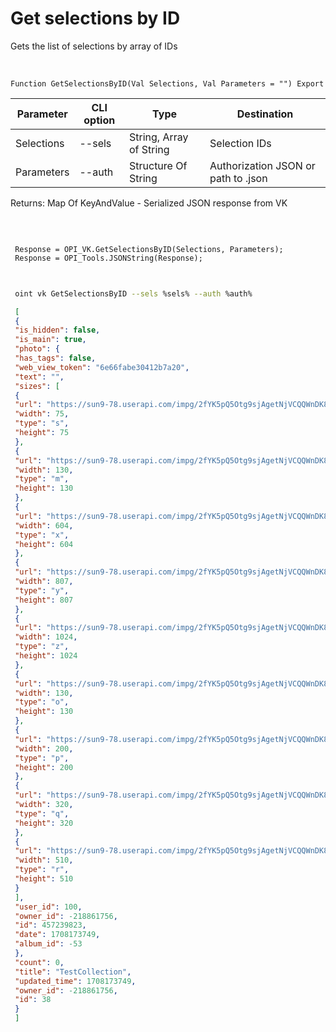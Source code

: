 ﻿---
sidebar_position: 2
---

# Get selections by ID
 Gets the list of selections by array of IDs


<br/>


`Function GetSelectionsByID(Val Selections, Val Parameters = "") Export`

 | Parameter | CLI option | Type | Destination |
 |-|-|-|-|
 | Selections | --sels | String, Array of String | Selection IDs |
 | Parameters | --auth | Structure Of String | Authorization JSON or path to .json |

 
 Returns: Map Of KeyAndValue - Serialized JSON response from VK

<br/>




```bsl title="Code example"
 
 Response = OPI_VK.GetSelectionsByID(Selections, Parameters);
 Response = OPI_Tools.JSONString(Response);
 
```
	


```sh title="CLI command example"
 
 oint vk GetSelectionsByID --sels %sels% --auth %auth%

```

```json title="Result"
 [
 {
 "is_hidden": false,
 "is_main": true,
 "photo": {
 "has_tags": false,
 "web_view_token": "6e66fabe30412b7a20",
 "text": "",
 "sizes": [
 {
 "url": "https://sun9-78.userapi.com/impg/2fYK5pQ5Otg9sjAgetNjVCQQWnDK8GPcNfXIHQ/ApxbNHQYcFs.jpg?size=75x75&quality=95&sign=5266db2d411d1405c216c1a266b5b364&c_uniq_tag=oV8dPGRw_KGUAIUM7eQzswdDli0YNRSvC4anBj9DTBk&type=album",
 "width": 75,
 "type": "s",
 "height": 75
 },
 {
 "url": "https://sun9-78.userapi.com/impg/2fYK5pQ5Otg9sjAgetNjVCQQWnDK8GPcNfXIHQ/ApxbNHQYcFs.jpg?size=130x130&quality=95&sign=79718f97df5bd878bc82b6fa8b6b377b&c_uniq_tag=KL9wgGeHU5xcseZyDQ556di7Qn56NOK5YcEVL5o4S8c&type=album",
 "width": 130,
 "type": "m",
 "height": 130
 },
 {
 "url": "https://sun9-78.userapi.com/impg/2fYK5pQ5Otg9sjAgetNjVCQQWnDK8GPcNfXIHQ/ApxbNHQYcFs.jpg?size=604x604&quality=95&sign=0817353d2d87543a885a2b03be59bd24&c_uniq_tag=E0Nkb7roSyIY91bW48CdhVr1WaVYoh_n9-l7mfEMgG0&type=album",
 "width": 604,
 "type": "x",
 "height": 604
 },
 {
 "url": "https://sun9-78.userapi.com/impg/2fYK5pQ5Otg9sjAgetNjVCQQWnDK8GPcNfXIHQ/ApxbNHQYcFs.jpg?size=807x807&quality=95&sign=38b3fc3cd99265d719fc5c9adf25d9eb&c_uniq_tag=PCQhHT3fe1NNNKmRpdsV1FfZE1Qa89Z8RBqbjS0Ubbs&type=album",
 "width": 807,
 "type": "y",
 "height": 807
 },
 {
 "url": "https://sun9-78.userapi.com/impg/2fYK5pQ5Otg9sjAgetNjVCQQWnDK8GPcNfXIHQ/ApxbNHQYcFs.jpg?size=1024x1024&quality=95&sign=61d2e2bf1b70d31c95644cd054a4d399&c_uniq_tag=o5BEt4FmMLFsNBEWBJI4ik-IJSQXrUQFGgMoKOqiTH8&type=album",
 "width": 1024,
 "type": "z",
 "height": 1024
 },
 {
 "url": "https://sun9-78.userapi.com/impg/2fYK5pQ5Otg9sjAgetNjVCQQWnDK8GPcNfXIHQ/ApxbNHQYcFs.jpg?size=130x130&quality=95&sign=79718f97df5bd878bc82b6fa8b6b377b&c_uniq_tag=KL9wgGeHU5xcseZyDQ556di7Qn56NOK5YcEVL5o4S8c&type=album",
 "width": 130,
 "type": "o",
 "height": 130
 },
 {
 "url": "https://sun9-78.userapi.com/impg/2fYK5pQ5Otg9sjAgetNjVCQQWnDK8GPcNfXIHQ/ApxbNHQYcFs.jpg?size=200x200&quality=95&sign=dc5da94a81a43690469c118483d453a8&c_uniq_tag=c4TcOjDX5iUmfB_6zKeFUNqh34cipnMDe2gUEn4vTfY&type=album",
 "width": 200,
 "type": "p",
 "height": 200
 },
 {
 "url": "https://sun9-78.userapi.com/impg/2fYK5pQ5Otg9sjAgetNjVCQQWnDK8GPcNfXIHQ/ApxbNHQYcFs.jpg?size=320x320&quality=95&sign=aefedf52f6f0392ae9d6414064d21604&c_uniq_tag=DPgVLnoagpciN0RayVjNVrWa1s3FBjyliV8W6u4ywWA&type=album",
 "width": 320,
 "type": "q",
 "height": 320
 },
 {
 "url": "https://sun9-78.userapi.com/impg/2fYK5pQ5Otg9sjAgetNjVCQQWnDK8GPcNfXIHQ/ApxbNHQYcFs.jpg?size=510x510&quality=95&sign=3158e1e84b5ad304550efee67d71210f&c_uniq_tag=_OYJK4FylGsClBCL1jiQVouUwnOMexRmb47Boh6VlE0&type=album",
 "width": 510,
 "type": "r",
 "height": 510
 }
 ],
 "user_id": 100,
 "owner_id": -218861756,
 "id": 457239823,
 "date": 1708173749,
 "album_id": -53
 },
 "count": 0,
 "title": "TestCollection",
 "updated_time": 1708173749,
 "owner_id": -218861756,
 "id": 38
 }
 ]
```
